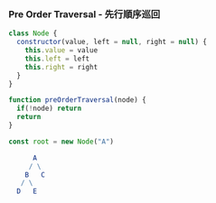 ### Pre Order Traversal - 先行順序巡回

```javascript
class Node {
  constructor(value, left = null, right = null) {
    this.value = value
    this.left = left
    this.right = right
  }
}

function preOrderTraversal(node) {
  if(!node) return
  return 
}

const root = new Node("A")
```

```mathematica
      A
     / \
    B   C
   / \
  D   E
```

